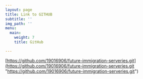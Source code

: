```yaml
---
layout: page
title: Link to GITHUB
subtitle: ''
img_path: ''
menu:
  main:
    weight: 7
    title: GitHub

---
```

[https://github.com/19016906/future-immigration-serveries.git](https://github.com/19016906/future-immigration-serveries.git "https://github.com/19016906/future-immigration-serveries.git")